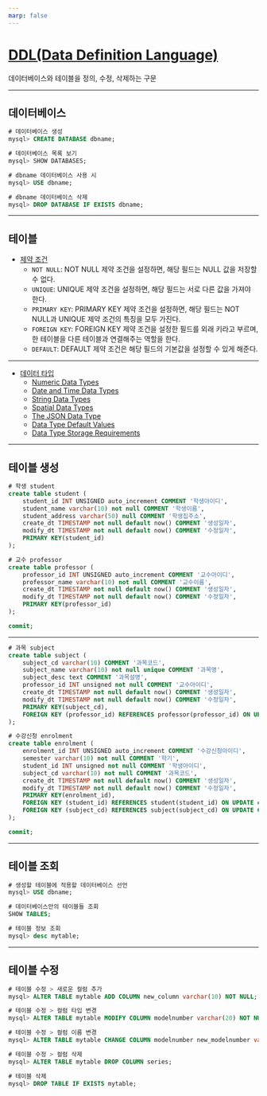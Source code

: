 ```yaml
---
marp: false
---
```

# [DDL(Data Definition Language)](https://www.fu3n-coding.org/mysql_basic3.html#gsc.tab=0)
데이터베이스와 테이블을 정의, 수정, 삭제하는 구문

---
## 데이터베이스
```sql
# 데이터베이스 생성
mysql> CREATE DATABASE dbname;
```
```sql
# 데이터베이스 목록 보기
mysql> SHOW DATABASES;
```
```sql
# dbname 데이터베이스 사용 시
mysql> USE dbname;
```
```sql
# dbname 데이터베이스 삭제
mysql> DROP DATABASE IF EXISTS dbname;
```

---
## 테이블
- [제약 조건](https://dev-coco.tistory.com/55)
    - `NOT NULL`: NOT NULL 제약 조건을 설정하면, 해당 필드는 NULL 값을 저장할 수 없다.
    - `UNIQUE`: UNIQUE 제약 조건을 설정하면, 해당 필드는 서로 다른 값을 가져야 한다.
    - `PRIMARY KEY`: PRIMARY KEY 제약 조건을 설정하면, 해당 필드는 NOT NULL과 UNIQUE 제약 조건의 특징을 모두 가진다.
    - `FOREIGN KEY`: FOREIGN KEY 제약 조건을 설정한 필드를 외래 키라고 부르며, 한 테이블을 다른 테이블과 연결해주는 역할을 한다.
    - `DEFAULT`: DEFAULT 제약 조건은 해당 필드의 기본값을 설정할 수 있게 해준다.

---
- [데이터 타입](https://dev.mysql.com/doc/refman/8.0/en/data-types.html)
    - [Numeric Data Types](https://dev.mysql.com/doc/refman/8.0/en/numeric-types.html)
    - [Date and Time Data Types](https://dev.mysql.com/doc/refman/8.0/en/date-and-time-types.html)
    - [String Data Types](https://dev.mysql.com/doc/refman/8.0/en/string-types.html)
    - [Spatial Data Types](https://dev.mysql.com/doc/refman/8.0/en/spatial-types.html)
    - [The JSON Data Type](https://dev.mysql.com/doc/refman/8.0/en/json.html)
    - [Data Type Default Values](https://dev.mysql.com/doc/refman/8.0/en/data-type-defaults.html)
    - [Data Type Storage Requirements](https://dev.mysql.com/doc/refman/8.0/en/storage-requirements.html)

---
## 테이블 생성
```sql
# 학생 student
create table student (
	student_id INT UNSIGNED auto_increment COMMENT '학생아이디',
	student_name varchar(10) not null COMMENT '학생이름',
	student_address varchar(50) null COMMENT '학생집주소',
	create_dt TIMESTAMP not null default now() COMMENT '생성일자',
	modify_dt TIMESTAMP not null default now() COMMENT '수정일자',
	PRIMARY KEY(student_id)
);

# 교수 professor
create table professor (
	professor_id INT UNSIGNED auto_increment COMMENT '교수아이디',
	professor_name varchar(10) not null COMMENT '교수이름',
	create_dt TIMESTAMP not null default now() COMMENT '생성일자',
	modify_dt TIMESTAMP not null default now() COMMENT '수정일자',
	PRIMARY KEY(professor_id)
);

commit;
```

---
```sql
# 과목 subject
create table subject (
	subject_cd varchar(10) COMMENT '과목코드',
	subject_name varchar(10) not null unique COMMENT '과목명',
	subject_desc text COMMENT '과목설명',
	professor_id INT unsigned not null COMMENT '교수아이디',
	create_dt TIMESTAMP not null default now() COMMENT '생성일자',
	modify_dt TIMESTAMP not null default now() COMMENT '수정일자',
	PRIMARY KEY(subject_cd),
	FOREIGN KEY (professor_id) REFERENCES professor(professor_id) ON UPDATE CASCADE
);

# 수강신청 enrolment
create table enrolment (
	enrolment_id INT UNSIGNED auto_increment COMMENT '수강신청아이디',
	semester varchar(10) not null COMMENT '학기',
	student_id INT unsigned not null COMMENT '학생아이디',
	subject_cd varchar(10) not null COMMENT '과목코드',
	create_dt TIMESTAMP not null default now() COMMENT '생성일자',
	modify_dt TIMESTAMP not null default now() COMMENT '수정일자',
	PRIMARY KEY(enrolment_id),
	FOREIGN KEY (student_id) REFERENCES student(student_id) ON UPDATE cascade,
	FOREIGN KEY (subject_cd) REFERENCES subject(subject_cd) ON UPDATE CASCADE
);

commit;
```

---
## 테이블 조회

```sql
# 생성할 테이블에 적용할 데이터베이스 선언
mysql> USE dbname;
```
```sql
# 데이터베이스안의 테이블들 조회 
SHOW TABLES;
```
```sql
# 테이블 정보 조회
mysql> desc mytable;
```

---
## 테이블 수정

```sql
# 테이블 수정 > 새로운 컬럼 추가
mysql> ALTER TABLE mytable ADD COLUMN new_column varchar(10) NOT NULL;
```
```sql
# 테이블 수정 > 컬럼 타입 변경
mysql> ALTER TABLE mytable MODIFY COLUMN modelnumber varchar(20) NOT NULL;
```
```sql
# 테이블 수정 > 컬럼 이름 변경
mysql> ALTER TABLE mytable CHANGE COLUMN modelnumber new_modelnumber varchar(10) NOT NULL;
```
```sql
# 테이블 수정 > 컬럼 삭제
mysql> ALTER TABLE mytable DROP COLUMN series;
```
```sql
# 테이블 삭제
mysql> DROP TABLE IF EXISTS mytable;
```
